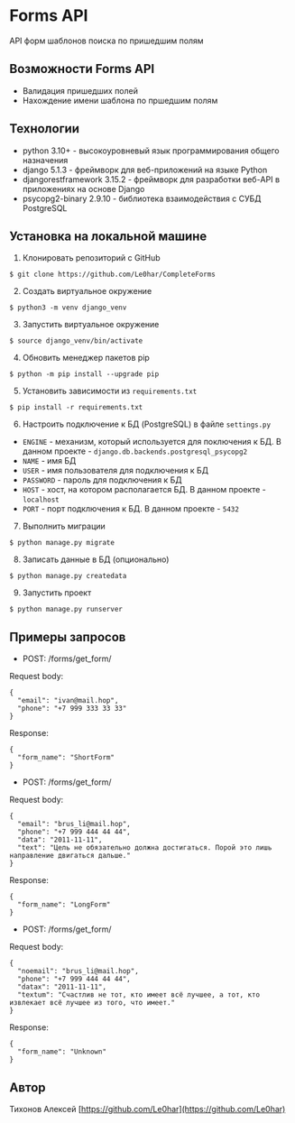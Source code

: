 # Forms API

API форм шаблонов поиска по пришедшим полям

## Возможности Forms API

- Валидация пришедших полей
- Нахождение имени шаблона по пршедшим полям

## Технологии

- python 3.10+ - высокоуровневый язык программирования общего назначения
- django 5.1.3 - фреймворк для веб-приложений на языке Python
- djangorestframework 3.15.2 - фреймворк для разработки веб-API в приложениях на основе Django
- psycopg2-binary 2.9.10 - библиотека взаимодействия с СУБД PostgreSQL

## Установка на локальной машине

1. Клонировать репозиторий c GitHub
```
$ git clone https://github.com/Le0har/CompleteForms
```
2. Создать виртуальное окружение
```
$ python3 -m venv django_venv
```
3. Запустить виртуальное окружение
```
$ source django_venv/bin/activate
```
4. Обновить менеджер пакетов pip
```
$ python -m pip install --upgrade pip
```
5. Установить зависимости из ```requirements.txt```
```
$ pip install -r requirements.txt
```
6. Настроить подключение к БД (PostgreSQL) в файле ```settings.py```

- `ENGINE` - механизм, который используется для поключения к БД. В данном проекте - `django.db.backends.postgresql_psycopg2`
- `NAME` - имя БД
- `USER` - имя пользователя для подключения к БД
- `PASSWORD` - пароль для подключения к БД
- `HOST` - хост, на котором располагается БД. В данном проекте - `localhost`
- `PORT` - порт подключения к БД. В данном проекте - `5432`

7. Выполнить миграции
```
$ python manage.py migrate
```

8. Записать данные в БД (опционально)
```
$ python manage.py createdata
```

9. Запустить проект
```
$ python manage.py runserver
```

## Примеры запросов

- POST: /forms/get_form/

Request body:

```J-SON
{
  "email": "ivan@mail.hop",
  "phone": "+7 999 333 33 33"
}
```

Response:

```J-SON
{
  "form_name": "ShortForm"
}
```

- POST: /forms/get_form/

Request body:

```J-SON
{
  "email": "brus_li@mail.hop",
  "phone": "+7 999 444 44 44",
  "data": "2011-11-11",
  "text": "Цель не обязательно должна достигаться. Порой это лишь направление двигаться дальше."
}
```

Response:

```J-SON
{
  "form_name": "LongForm"
}
```

- POST: /forms/get_form/

Request body:

```J-SON
{
  "noemail": "brus_li@mail.hop",
  "phone": "+7 999 444 44 44",
  "datax": "2011-11-11",
  "textum": "Счастлив не тот, кто имеет всё лучшее, а тот, кто извлекает всё лучшее из того, что имеет."
}
```

Response:

```J-SON
{
  "form_name": "Unknown"
}
```

## Автор

Тихонов Алексей [https://github.com/Le0har](https://github.com/Le0har)